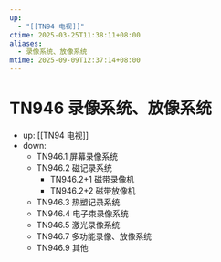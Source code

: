 ```yaml
---
up:
  - "[[TN94 电视]]"
ctime: 2025-03-25T11:38:11+08:00
aliases:
  - 录像系统、放像系统
mtime: 2025-09-09T12:37:14+08:00
---
```


# TN946 录像系统、放像系统

- up: [[TN94 电视]]
- down:	
	- TN946.1 屏幕录像系统
	- TN946.2 磁记录系统
		- TN946.2+1 磁带录像机
		- TN946.2+2 磁带放像机
	- TN946.3 热塑记录系统
	- TN946.4 电子束录像系统
	- TN946.5 激光录像系统
	- TN946.7 多功能录像、放像系统
	- TN946.9 其他
	
